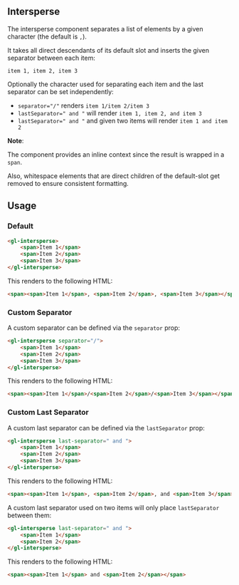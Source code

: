 ## Intersperse

The intersperse component separates a list of elements
by a given character (the default is `,`).

It takes all direct descendants of its default slot and inserts
the given separator between each item:

`item 1, item 2, item 3`

Optionally the character used for separating each item and the last separator can be set independently:

* `separator="/"`  renders `item 1/item 2/item 3`
* `lastSeparator=" and "` will render `item 1, item 2, and item 3`
* `lastSeparator=" and "` and given two items will render `item 1 and item 2`

**Note**:

The component provides an inline context since the result is wrapped in a `span`.

Also, whitespace elements that are direct children of the default-slot get removed to ensure consistent formatting.

## Usage

### Default

```html
<gl-intersperse>
    <span>Item 1</span>
    <span>Item 2</span>
    <span>Item 3</span>
</gl-intersperse>
```

This renders to the following HTML:

```html
<span><span>Item 1</span>, <span>Item 2</span>, <span>Item 3</span></span>
```

### Custom Separator

A custom separator can be defined via the `separator` prop:

```html
<gl-intersperse separator="/">
    <span>Item 1</span>
    <span>Item 2</span>
    <span>Item 3</span>
</gl-intersperse>
```

This renders to the following HTML:

```html
<span><span>Item 1</span>/<span>Item 2</span>/<span>Item 3</span></span>
```

### Custom Last Separator

A custom last separator can be defined via the `lastSeparator` prop:

```html
<gl-intersperse last-separator=" and ">
    <span>Item 1</span>
    <span>Item 2</span>
    <span>Item 3</span>
</gl-intersperse>
```

This renders to the following HTML:

```html
<span><span>Item 1</span>, <span>Item 2</span>, and <span>Item 3</span></span>
```

A custom last separator used on two items will only place `lastSeparator` between them:

```html
<gl-intersperse last-separator=" and ">
    <span>Item 1</span>
    <span>Item 2</span>
</gl-intersperse>
```

This renders to the following HTML:

```html
<span><span>Item 1</span> and <span>Item 2</span></span>
```
